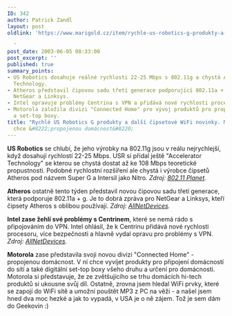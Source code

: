 ```yaml
---
ID: 342
author: Patrick Zandl
layout: post
oldlink: 'https://www.marigold.cz/item/rychle-us-robotics-g-produkty-a-dalsi-cipsetove-wifi-novinky-motorola-chce-propojenou-domacnost

  '
post_date: 2003-06-05 08:33:00
post_excerpt: ''
published: true
summary_points:
- US Robotics dosahuje reálné rychlosti 22-25 Mbps s 802.11g a chystá Accelerator
  Technology.
- Atheros představil čipovou sadu třetí generace podporující 802.11a + g, používanou
  NetGear a Linksys.
- Intel opravuje problémy Centrina s VPN a přidává nové rychlosti procesoru a bezpečnost.
- Motorola založila divizi "Connected Home" pro vývoj produktů pro propojené domácnosti
  a set-top boxy.
title: "Rychlé US Robotics G produkty a další čipsetové WiFi novinky. Motorola"
  chce &#8222;propojenou domácnost&#8220;
---
```


<p>
<STRONG>US Robotics</STRONG> se chlubí, že jeho výrobky na 802.11g jsou v reálu nejrychlejší, když dosahují rychlostí 22-25 Mbps. USR si přidal ještě "Accelerator Technology" se kterou se chystá dostat až ke 108 Mbps teoretické propustnosti. Podobné rychlostní rozšíření ale chystá i výrobce čipsetů Atheros pod názvem Super G a Intersil jako Nitro. <EM>Zdroj: </EM><A href="http://www.80211-planet.com/news/article.php/2217381" target=_blank><EM>802.11 Planet</EM></A><EM>.</EM></p>

<p>
<STRONG>Atheros</STRONG> ostatně tento týden představil novou čipovou sadu třetí generace, která podporuje 802.11a&#160;+ g. Je to dobrá zpráva pro NetGear a Linksys, kteří čipsety Atheros s oblibou používají. <EM>Zdroj: </EM><A href="http://www.allnetdevices.com/wireless/news/2003/06/03/atheros_talks.html" target=_blank><EM>AllNetDevices</EM></A><EM>.</EM></p>

<p>
<STRONG>Intel zase žehlí své problémy s Centrinem</STRONG>, které se nemá rádo s připojováním do VPN. Intel ohlásil, že k Centrinu přidává nové rychlosti procesoru, více bezpečnosti a hlavně vydal opravu pro problémy s VPN. <EM>Zdroj: </EM><A href="http://www.allnetdevices.com/wireless/news/2003/06/03/intel_fine.html" target=_blank><EM>AllNetDevices</EM></A><EM>.</EM></p>

<p>
<STRONG>Motorola</STRONG> zase představila svoji novou divizi "Connected Home" - propojenou domácnost. V ní chce vyvíjet produkty pro připojení domácností do sítí a také digitální set-top boxy všeho druhu a určení pro domácnosti. Motorola si představuje, že ze zvětšujícího se trhu domácích hi-tech produktů si ukousne svůj díl. Ostatně, zrovna jsem hledal WiFi prvky, které se zapojí do WiFi sítě a umožní pouštět MP3 z PC na věži - a našel jsem hned dva moc hezké a jak to vypadá, v USA je o ně zájem. Tož je sem dám do Geekovin :)</p>